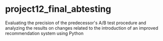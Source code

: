 # project12_final_abtesting
Evaluating the precision of the predecessor's A/B test procedure and analyzing the results on changes related to the introduction of an improved recommendation system using Python
